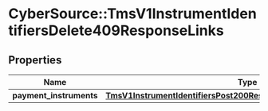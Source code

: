 # CyberSource::TmsV1InstrumentIdentifiersDelete409ResponseLinks

## Properties
Name | Type | Description | Notes
------------ | ------------- | ------------- | -------------
**payment_instruments** | [**TmsV1InstrumentIdentifiersPost200ResponseLinksPaymentInstruments**](TmsV1InstrumentIdentifiersPost200ResponseLinksPaymentInstruments.md) |  | [optional] 



